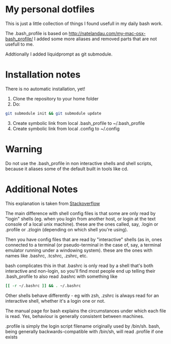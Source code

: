# My personal dotfiles

This is just a little collection of things I found usefull in my
daily bash work.

The .bash_profile is based on http://natelandau.com/my-mac-osx-bash_profile/
I added some more aliases and removed parts that are not usefull to me.

Addtionally I added liquidprompt as git submodule.

# Installation notes

There is no automatic installation, yet!

1. Clone the repository to your home folder
2. Do: 

```bash
git submodule init && git submodule update

```
3. Create symbolic link from local .bash_profile to ~/.bash_profile
4. Create symbolic link from local .config to ~/.config

# Warning

Do not use the .bash_profile in non interactive shells and shell scripts, because it aliases
some of the default built in tools like cd.

# Additional Notes

This explanation is taken from [Stackoverflow](http://stackoverflow.com/questions/415403/whats-the-difference-between-bashrc-bash-profile-and-environment)

The main difference with shell config files is that some are only read by "login" shells (eg. when you login from another host, or login at the text console of a local unix machine). these are the ones called, say, .login or .profile or .zlogin (depending on which shell you're using).

Then you have config files that are read by "interactive" shells (as in, ones connected to a terminal (or pseudo-terminal in the case of, say, a terminal emulator running under a windowing system). these are the ones with names like .bashrc, .tcshrc, .zshrc, etc.

bash complicates this in that .bashrc is only read by a shell that's both interactive and non-login, so you'll find most people end up telling their .bash_profile to also read .bashrc with something like

```bash
[[ -r ~/.bashrc ]] && . ~/.bashrc
```

Other shells behave differently - eg with zsh, .zshrc is always read for an interactive shell, whether it's a login one or not.

The manual page for bash explains the circumstances under which each file is read. Yes, behaviour is generally consistent between machines.

.profile is simply the login script filename originally used by /bin/sh. bash, being generally backwards-compatible with /bin/sh, will read .profile if one exists
